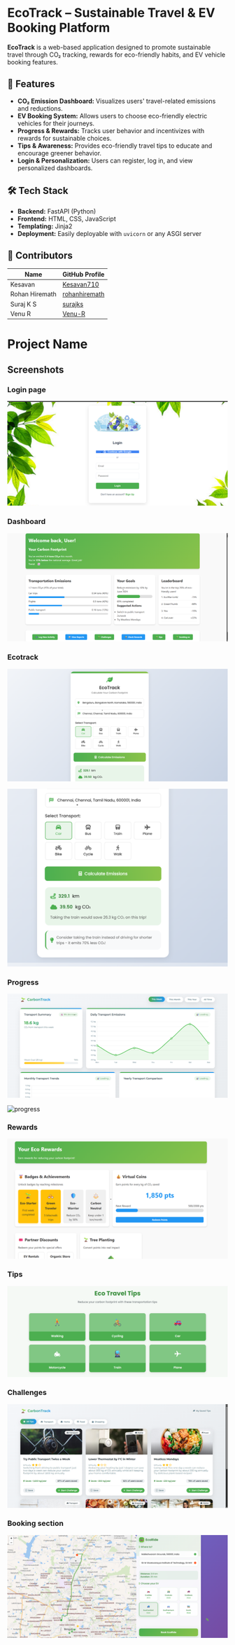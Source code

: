# EcoTrack – Sustainable Travel & EV Booking Platform

**EcoTrack** is a web-based application designed to promote sustainable travel through CO₂ tracking, rewards for eco-friendly habits, and EV vehicle booking features.

## 🌱 Features

- **CO₂ Emission Dashboard:** Visualizes users' travel-related emissions and reductions.
- **EV Booking System:** Allows users to choose eco-friendly electric vehicles for their journeys.
- **Progress & Rewards:** Tracks user behavior and incentivizes with rewards for sustainable choices.
- **Tips & Awareness:** Provides eco-friendly travel tips to educate and encourage greener behavior.
- **Login & Personalization:** Users can register, log in, and view personalized dashboards.

## 🛠️ Tech Stack

- **Backend:** FastAPI (Python)
- **Frontend:** HTML, CSS, JavaScript
- **Templating:** Jinja2
- **Deployment:** Easily deployable with `uvicorn` or any ASGI server

## 🙌 Contributors

| Name           | GitHub Profile                     |
|----------------|-------------------------------------|
| Kesavan        | [Kesavan710](https://github.com/Kesavan710)         |
| Rohan Hiremath | [rohanhiremath](https://github.com/rohanhiremath)       |
| Suraj K S      | [surajks](https://github.com/Suraj-Khatokar)                   |
| Venu R         | [Venu-R](https://github.com/Venu-R)                       |



# Project Name

## Screenshots

### Login page
![Home Page](screenshots/login.png)

### Dashboard
![dashboard](screenshots/dashboard.png)

### Ecotrack
![calculate emissions](screenshots/ecotrack.png)


![](screenshots/ecotrack2.png)

### Progress
![progress](screenshots/progress.png)


![progress](screenshotsprogress2.png)

### Rewards
![Settings](screenshots/rewards.png)

### Tips
![tips](screenshots/tips.png)

### Challenges
![challenges](screenshots/challenges.png)

### Booking section
![booking](screenshots/evbooking.png)
